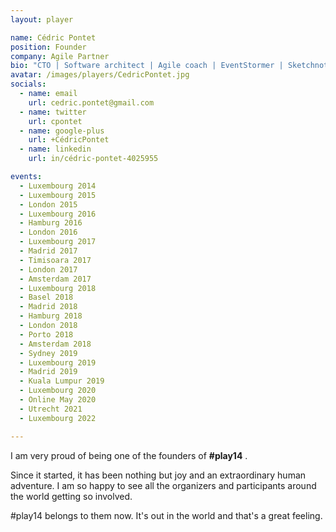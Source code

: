 ```yaml
---
layout: player

name: Cédric Pontet
position: Founder
company: Agile Partner
bio: "CTO | Software architect | Agile coach | EventStormer | Sketchnoter | Happy Salmon guru"
avatar: /images/players/CedricPontet.jpg
socials:
  - name: email
    url: cedric.pontet@gmail.com
  - name: twitter
    url: cpontet
  - name: google-plus
    url: +CédricPontet
  - name: linkedin
    url: in/cédric-pontet-4025955

events:
  - Luxembourg 2014
  - Luxembourg 2015
  - London 2015
  - Luxembourg 2016
  - Hamburg 2016
  - London 2016
  - Luxembourg 2017
  - Madrid 2017
  - Timisoara 2017
  - London 2017
  - Amsterdam 2017
  - Luxembourg 2018
  - Basel 2018
  - Madrid 2018
  - Hamburg 2018
  - London 2018
  - Porto 2018
  - Amsterdam 2018
  - Sydney 2019
  - Luxembourg 2019
  - Madrid 2019
  - Kuala Lumpur 2019
  - Luxembourg 2020
  - Online May 2020
  - Utrecht 2021
  - Luxembourg 2022

---
```


I am very proud of being one of the founders of **#play14** .

Since it started, it has been nothing but joy and an extraordinary human adventure.
I am so happy to see all the organizers and participants around the world getting so involved.

#play14 belongs to them now.
It's out in the world and that's a great feeling.
